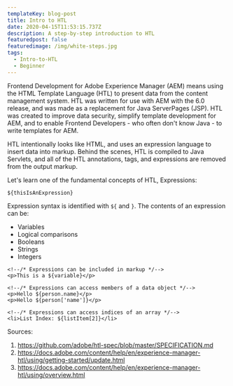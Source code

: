 ```yaml
---
templateKey: blog-post
title: Intro to HTL
date: 2020-04-15T11:53:15.737Z
description: A step-by-step introduction to HTL
featuredpost: false
featuredimage: /img/white-steps.jpg
tags:
  - Intro-to-HTL
  - Beginner
---
```

Frontend Development for Adobe Experience Manager (AEM) means using the HTML Template Language (HTL) to present data from the content management system. HTL was written for use with AEM with the 6.0 release, and was made as a replacement for Java ServerPages (JSP). HTL was created to improve data security, simplify template development for AEM, and to enable Frontend Developers - who often don't know Java - to write templates for AEM. 

HTL intentionally looks like HTML, and uses an expression language to insert data into markup. Behind the scenes, HTL is compiled to Java Servlets, and all of the HTL annotations, tags, and expressions are removed from the output markup.

Let's learn one of the fundamental concepts of HTL, Expressions:

```
${thisIsAnExpression}
```
Expression syntax is identified with `${` and `}`. The contents of an expression can be:
* Variables
* Logical comparisons
* Booleans
* Strings
* Integers

```
<!--/* Expressions can be included in markup */-->
<p>This is a ${variable}</p>

<!--/* Expressions can access members of a data object */-->
<p>Hello ${person.name}</p>
<p>Hello ${person['name']}</p>

<!--/* Expressions can access indices of an array */-->
<li>List Index: ${listItem[2]}</li>
```


Sources:
1. https://github.com/adobe/htl-spec/blob/master/SPECIFICATION.md
2. https://docs.adobe.com/content/help/en/experience-manager-htl/using/getting-started/update.html
3. https://docs.adobe.com/content/help/en/experience-manager-htl/using/overview.html

